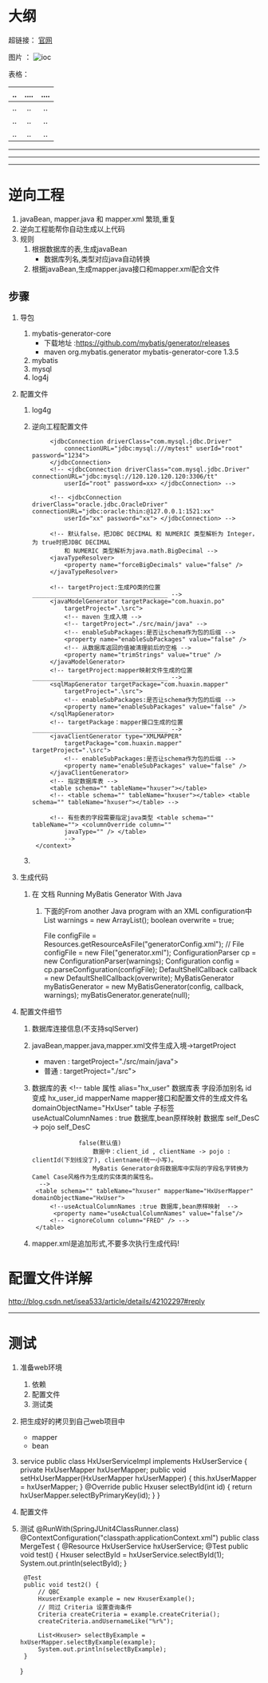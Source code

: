 # 大纲 #

超链接： [官网](http://spring.io/)

图片  ： ![ioc](./img/spring01.png)

表格：

| ..	| ....	| ....	|
| ---	| :---: | :----:|
| ..	| .. 	| ..	|
| ..	| ..   	| ..	|
| ..	| ..   	| ..	|


----------

----------

----------
# 逆向工程 #
1. javaBean, mapper.java 和 mapper.xml 繁琐,重复
2. 逆向工程能帮你自动生成以上代码
3. 规则
	1. 根据数据库的表,生成javaBean
		* 数据库列名,类型对应java自动转换
	2. 根据javaBean,生成mapper.java接口和mapper.xml配合文件


## 步骤 ##
1. 导包
	1. mybatis-generator-core
		* 下载地址 :https://github.com/mybatis/generator/releases
		* maven
			<dependency>
				<groupId>org.mybatis.generator</groupId>
				<artifactId>mybatis-generator-core</artifactId>
				<version>1.3.5</version>
			</dependency>
	2. mybatis
	3. mysql
	4. log4j

2. 配置文件
	1. log4g
	2. 逆向工程配置文件
		<?xml version="1.0" encoding="UTF-8"?>
		<!DOCTYPE generatorConfiguration
		  PUBLIC "-//mybatis.org//DTD MyBatis Generator Configuration 1.0//EN"
		  "http://mybatis.org/dtd/mybatis-generator-config_1_0.dtd">
		
		<generatorConfiguration>
			<context id="testTables" targetRuntime="MyBatis3">
				<commentGenerator>
					<!-- 是否去除自动生成的注释 true：是 ： false:否 -->
					<property name="suppressAllComments" value="true" />
				</commentGenerator>
				<!--数据库连接的信息：驱动类、连接地址、用户名、密码 ______________________________________ -->
		
				<jdbcConnection driverClass="com.mysql.jdbc.Driver"
					connectionURL="jdbc:mysql:///mytest" userId="root" password="1234">
				</jdbcConnection>
				<!-- <jdbcConnection driverClass="com.mysql.jdbc.Driver" connectionURL="jdbc:mysql://120.120.120.120:3306/tt" 
					userId="root" password=xx> </jdbcConnection> -->
		
				<!-- <jdbcConnection driverClass="oracle.jdbc.OracleDriver" connectionURL="jdbc:oracle:thin:@127.0.0.1:1521:xx" 
					userId="xx" password="xx"> </jdbcConnection> -->
		
				<!-- 默认false，把JDBC DECIMAL 和 NUMERIC 类型解析为 Integer，为 true时把JDBC DECIMAL 
					和 NUMERIC 类型解析为java.math.BigDecimal -->
				<javaTypeResolver>
					<property name="forceBigDecimals" value="false" />
				</javaTypeResolver>
		
				<!-- targetProject:生成PO类的位置 ______________________________________ -->
				<javaModelGenerator targetPackage="com.huaxin.po"
					targetProject=".\src">
					<!-- maven 生成入境 -->
					<!-- targetProject="./src/main/java" -->
					<!-- enableSubPackages:是否让schema作为包的后缀 -->
					<property name="enableSubPackages" value="false" />
					<!-- 从数据库返回的值被清理前后的空格 -->
					<property name="trimStrings" value="true" />
				</javaModelGenerator>
				<!-- targetProject:mapper映射文件生成的位置 ______________________________________ -->
				<sqlMapGenerator targetPackage="com.huaxin.mapper"
					targetProject=".\src">
					<!-- enableSubPackages:是否让schema作为包的后缀 -->
					<property name="enableSubPackages" value="false" />
				</sqlMapGenerator>
				<!-- targetPackage：mapper接口生成的位置 ______________________________________ -->
				<javaClientGenerator type="XMLMAPPER"
					targetPackage="com.huaxin.mapper" targetProject=".\src">
					<!-- enableSubPackages:是否让schema作为包的后缀 -->
					<property name="enableSubPackages" value="false" />
				</javaClientGenerator>
				<!-- 指定数据库表 -->
				<table schema="" tableName="hxuser"></table>
				<!-- <table schema="" tableName="hxuser"></table> <table schema="" tableName="hxuser"></table> -->
		
				<!-- 有些表的字段需要指定java类型 <table schema="" tableName=""> <columnOverride column="" 
					javaType="" /> </table> 
					-->
			</context>
		</generatorConfiguration>

	3. 
3. 生成代码
	1. 在 文档 Running MyBatis Generator With Java
		1. 下面的From another Java program with an XML configuration中
			List<String> warnings = new ArrayList<String>();
			boolean overwrite = true;
	
			File configFile = Resources.getResourceAsFile("generatorConfig.xml");
			// File configFile = new File("generator.xml");
			ConfigurationParser cp = new ConfigurationParser(warnings);
			Configuration config = cp.parseConfiguration(configFile);
			DefaultShellCallback callback = new DefaultShellCallback(overwrite);
			MyBatisGenerator myBatisGenerator = new MyBatisGenerator(config,
					callback, warnings);
			myBatisGenerator.generate(null);
4. 配置文件细节
	1. 数据库连接信息(不支持sqlServer)
		<jdbcConnection driverClass="com.mysql.jdbc.Driver"
			connectionURL="jdbc:mysql:///mytest" userId="root"
			password="1234">
		</jdbcConnection>
	2. javaBean,mapper.java,mapper.xml文件生成入境->targetProject
		* maven : targetProject="./src/main/java">
		* 普通	: targetProject="./src">
	3. 数据库的表
			<!-- 
				table 属性 
					alias="hx_user"  数据库表 字段添加别名 id  变成   hx_user_id
					mapperName	mapper接口和配置文件的生成文件名
					domainObjectName="HxUser"
				table 子标签	
					useActualColumnNames : <property name="useActualColumnNames" value="true"/>
						true
							 数据库,bean原样映射
							 数据库  self_DesC -> pojo  self_DesC
							
						false(默认值)
							数据中：client_id , clientName -> pojo : clientId(下划线没了), clientname(统一小写)。
							MyBatis Generator会将数据库中实际的字段名字转换为Camel Case风格作为生成的实体类的属性名。 
			 -->
			<table schema="" tableName="hxuser" mapperName="HxUserMapper" domainObjectName="HxUser">
				<!--useActualColumnNames :true 数据库,bean原样映射  -->
				 <property name="useActualColumnNames" value="false"/>
				<!-- <ignoreColumn column="FRED" /> -->
			</table>
	4. mapper.xml是追加形式,不要多次执行生成代码!


# 配置文件详解 #
http://blog.csdn.net/isea533/article/details/42102297#reply

----------
# 测试 #
1. 准备web环境
	1. 依赖
	2. 配置文件
	3. 测试类
2. 把生成好的拷贝到自己web项目中
	* mapper
	* bean

3. service
	public class HxUserServiceImpl implements HxUserService {
		private HxUserMapper hxUserMapper;
		public void setHxUserMapper(HxUserMapper hxUserMapper) {
			this.hxUserMapper = hxUserMapper;
		}
		@Override
		public Hxuser selectById(int id) {
			return hxUserMapper.selectByPrimaryKey(id);
		}
	}
4. 配置文件
5. 测试
	@RunWith(SpringJUnit4ClassRunner.class)
	@ContextConfiguration("classpath:applicationContext.xml")
	public class MergeTest {
		@Resource
		HxUserService hxUserService;
		@Test
		public void test() {
			Hxuser selectById = hxUserService.selectById(1);
			System.out.println(selectById);
		}
	
		@Test
		public void test2() {
			// QBC
			HxuserExample example = new HxuserExample();
			// 同过 Criteria 设置查询条件
			Criteria createCriteria = example.createCriteria();
			createCriteria.andUsernameLike("%r%");
	
			List<Hxuser> selectByExample = hxUserMapper.selectByExample(example);
			System.out.println(selectByExample);
		}

	}